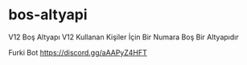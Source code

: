 # bos-altyapi
V12 Boş Altyapı
V12 Kullanan Kişiler İçin Bir Numara Boş Bir Altyapıdır

Furki Bot
 https://discord.gg/aAAPyZ4HFT
 
